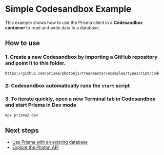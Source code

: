 # Simple Codesandbox Example

This example shows how to use the Prisma client in a **Codesandbox container** to read and write data in a database.

## How to use

### 1. Create a new Codesandbox by importing a GitHub repository and point it to this folder.

```sh
https://github.com/prisma/photonjs/tree/master/examples/typescript/codesandbox
```

### 2. Codesandbox automatically runs the `start` script

### 3. To iterate quickly, open a new Terminal tab in Codesandbox and start Prisma in Dev mode

```sh
npx prisma2 dev
```

## Next steps

- [Use Prisma with an existing database](https://github.com/prisma/prisma2/blob/master/docs/introspection.md)
- [Explore the Photon API](https://github.com/prisma/prisma2/blob/master/docs/photon/api.md)
